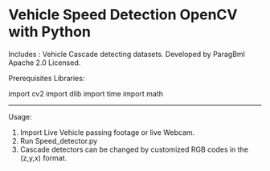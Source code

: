 # Vehicle Speed Detection OpenCV with Python
Includes : Vehicle Cascade detecting datasets.
Developed by ParagBml
Apache 2.0 Licensed.

Prerequisites Libraries:

import cv2
import dlib
import time
import math

-----------------------------------------------------------------------------------------------------------------------------------------------------------------------------------------------------------------------------------------------------
Usage:

1. Import Live Vehicle passing footage or live Webcam.
2. Run Speed_detector.py
3. Cascade detectors can be changed by customized RGB codes in the (z,y,x) format.
